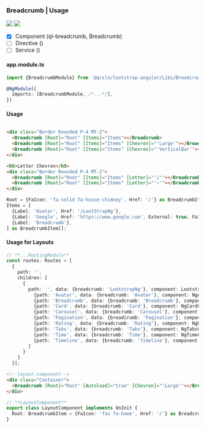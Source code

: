 ### Breadcrumb | Usage

[![](https://img.shields.io/badge/Main-readme-white?style=for-the-badge)](../../readme.md)
[![](https://img.shields.io/badge/readme-white?style=for-the-badge)](readme.md)

- [x] Component (ql-breadcrumb, Breadcrumb)
- [ ] Directive ()
- [ ] Service ()

#### app.module.ts

```typescript
import {BreadcrumbModule} from '@qrsln/lootstrap-angular/Libs/Breadcrumb';

@NgModule({
  imports: [BreadcrumbModule, /*...*/],
})
```  

#### Usage

```html

<div class="Border Rounded P-4 MT-2">
  <Breadcrumb [Root]="Root" [Items]="Items"></Breadcrumb>
  <Breadcrumb [Root]="Root" [Items]="Items" [Chevron]="'Large'"></Breadcrumb>
  <Breadcrumb [Root]="Root" [Items]="Items" [Chevron]="'VerticalBar'"></Breadcrumb>
</div>

<h5>Letter Chevron</h5>
<div class="Border Rounded P-4 MT-2">
  <Breadcrumb [Root]="Root" [Items]="Items" [Letter]="'/'"></Breadcrumb>
  <Breadcrumb [Root]="Root" [Items]="Items" [Letter]="'~'"></Breadcrumb>
</div>

```

```typescript
Root = {FaIcon: 'fa-solid fa-house-chimney', Href: '/'} as BreadcrumbItem;
Items = [
  {Label: 'Avatar', Href: '/LootStrapNg'},
  {Label: 'Google', Href: 'https://www.google.com', External: true, FaIcon: 'fa-solid fa-arrow-up-right-from-square'},
  {Label: 'Breadcrumb'},
] as BreadcrumbItem[];
```

#### Usage for Layouts

```typescript
// **...RoutingModule**
const routes: Routes = [
  {
    path: '',
    children: [
      {
        path: '', data: {breadcrumb: 'LootstrapNg'}, component: LootstrapNgMainComponent, children: [
          {path: 'Avatar', data: {breadcrumb: 'Avatar'}, component: NgAvatarComponent},
          {path: 'Breadcrumb', data: {breadcrumb: 'Breadcrumb'}, component: NgBreadcrumbComponent},
          {path: 'Card', data: {breadcrumb: 'Card'}, component: NgCardComponent},
          {path: 'Carousel', data: {breadcrumb: 'Carousel'}, component: NgCarouselComponent},
          {path: 'Pagination', data: {breadcrumb: 'Pagination'}, component: NgPaginationComponent},
          {path: 'Rating', data: {breadcrumb: 'Rating'}, component: NgRatingComponent},
          {path: 'Tabs', data: {breadcrumb: 'Tabs'}, component: NgTabsComponent},
          {path: 'Time', data: {breadcrumb: 'Time'}, component: NgTimeComponent},
          {path: 'Timeline', data: {breadcrumb: 'Timeline'}, component: NgTimelineComponent},
        ]
      }
    ]
  }];
```

```html
<!--layout.component-->
<div class="Container">
  <Breadcrumb [Root]="Root" [Autoload]="true" [Chevron]="'Large'"></Breadcrumb>
</div>
```

```typescript
// **LayoutComponent**
export class LayoutComponent implements OnInit {
  Root: BreadcrumbItem = {FaIcon: 'fas fa-home', Href: '/'} as BreadcrumbItem;
} 
```
